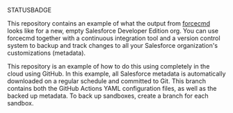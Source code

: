 STATUSBADGE

This repository contains an example of what the output from [forcecmd](https://github.com/jesperkristensen/forcecmd)
looks like for a new, empty Salesforce Developer Edition org.
You can use forcecmd together with a continuous integration tool and a version control system
to backup and track changes to all your Salesforce organization's customizations (metadata).

This repository is an example of how to do this using completely in the cloud using GitHub.
In this example, all Salesforce metadata is automatically downloaded on a regular schedule and committed to Git.
This branch contains both the GitHub Actions YAML configuration files, as well as the backed up metadata.
To back up sandboxes, create a branch for each sandbox.
